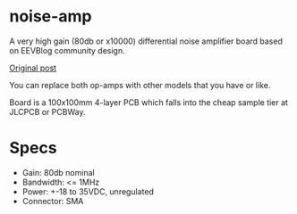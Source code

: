 # noise-amp

A very high gain (80db or x10000) differential noise amplifier board based on EEVBlog community design.

[Original post](https://www.eevblog.com/forum/beginners/question-about-preamp-for-measuring-noise/msg98285/#msg98285)

You can replace both op-amps with other models that you have or like.

Board is a 100x100mm 4-layer PCB which falls into the cheap sample tier at JLCPCB or PCBWay.

# Specs
- Gain: 80db nominal
- Bandwidth: <= 1MHz
- Power: +-18 to 35VDC, unregulated
- Connector: SMA
